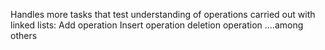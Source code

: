 Handles more tasks that test understanding of operations carried out with linked lists:
	Add operation
	Insert operation
	deletion operation
	....among others

